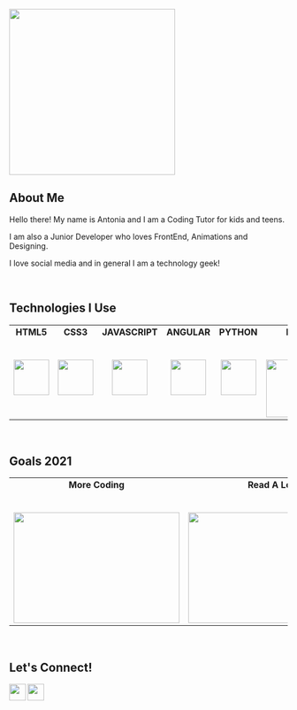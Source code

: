 <img src="https://media.giphy.com/media/CWG1H72D2Ubug/giphy.gif" width="300px" height="300px"><br>
## About Me

Hello there! My name is Antonia and I am a Coding Tutor for kids and teens.

I am also a Junior Developer who loves FrontEnd, Animations and Designing.

I love social media and in general I am a technology geek!

<br>

## Technologies I Use

<table>
  <tbody>
    <tr valign="top">
      <td width="15%" align="center">
        <span><strong>HTML5</strong></span><br><br><br>
        <img height="64px" src="https://cdn.svgporn.com/logos/html-5.svg">
      </td>
      <td width="15%" align="center">
        <span><strong>CSS3</strong></span><br><br><br>
        <img height="64px" src="https://cdn.svgporn.com/logos/css-3.svg">
      </td>
      <td width="15%" align="center">
        <span><strong>JAVASCRIPT</strong></span><br><br><br>
        <img height="64px" src="https://cdn.svgporn.com/logos/javascript.svg">
      </td>
      <td width="15%" align="center">
        <span><strong>ANGULAR</strong></span><br><br><br>
        <img height="64px" src="https://cdn.svgporn.com/logos/angular-icon.svg">
      </td>
      <td width="15%" align="center">
        <span><strong>PYTHON</strong></span><br><br><br>
        <img height="64px" src="https://cdn.svgporn.com/logos/python.svg">
      </td>
            <td width="15%" align="center">
        <span><strong>LUA</strong></span><br><br><br>
        <img width="104px" src="https://upload.wikimedia.org/wikipedia/commons/thumb/c/cf/Lua-Logo.svg/1200px-Lua-Logo.svg.png">
      </td>
      </tbody>
</table>
<br>

## Goals 2021

<table>
  <tbody>
    <tr valign="top">
      <td width="20%" align="center">
        <span><strong>More Coding</strong></span><br><br><br>
        <img height="200px" src="https://image.freepik.com/free-vector/tired-overworked-secretary-accountant-working-laptop-near-pile-folders-throwing-papers-vector-illustration-stress-work-workaholic-busy-office-employee-concept_74855-13264.jpg" width="300px">
      </td>
      <td width="20%" align="center">
        <span><strong>Read A Lot</strong></span><br><br><br>
        <img height="200px" src="https://image.freepik.com/free-vector/woman-relaxing-home-girl-drinking-hot-tea-reading-book-armchair-flat-vector-illustration-leisure-evening-literature_74855-8684.jpg" width="300px">
      </td>
      <td width="20%" align="center">
        <span><strong>Meet New People</strong></span><br><br><br>
        <img height="200px" src="https://image.freepik.com/free-vector/hang-out-concept-illustration_114360-1197.jpg" width="300px">
      </td>
      </tbody>
</table>

<br>

## Let's Connect! 

  <a href="https://codepen.io/antoniasymeonidou">
    <img align="left" width="30px" src="http://cdn.onlinewebfonts.com/svg/img_336066.png" />
  </a>
  <a href="https://twitter.com/NanouuSymeon">
    <img align="left" width="30px" src="https://cdn.svgporn.com/logos/twitter.svg" />
  </a>




